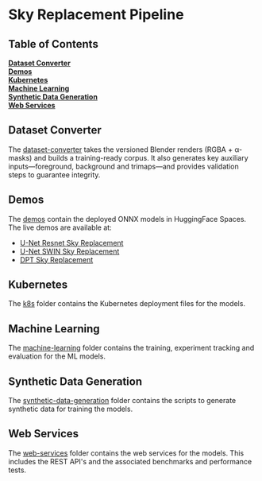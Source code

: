 # Sky Replacement Pipeline

## Table of Contents
**[Dataset Converter](#dataset-converter)**<br>
**[Demos](#dataset-converter)**<br>
**[Kubernetes](#kubernetes)**<br>
**[Machine Learning](#machine-learning)**<br>
**[Synthetic Data Generation](#synthetic-data-generation)**<br>
**[Web Services](#web-services)**<br>

## Dataset Converter
The [dataset-converter](./dataset-converter) takes the versioned Blender renders (RGBA + α-masks) 
and builds a training-ready corpus. 
It also generates key auxiliary inputs—foreground, background and trimaps—and provides validation 
steps to guarantee integrity.

## Demos
The [demos](./demos) contain the deployed ONNX models in HuggingFace Spaces.
The live demos are available at:

- [U-Net Resnet Sky Replacement](https://huggingface.co/spaces/Svane20/unet-resnet-sky-replacement)
- [U-Net SWIN Sky Replacement](https://huggingface.co/spaces/Svane20/unet-swin-sky-replacement)
- [DPT Sky Replacement](https://huggingface.co/spaces/Svane20/unet-dpt-sky-replacement)

## Kubernetes
The [k8s](./k8s) folder contains the Kubernetes deployment files for the models.

## Machine Learning
The [machine-learning](./machine-learning) folder contains the training, experiment tracking and evaluation for the ML models.

## Synthetic Data Generation
The [synthetic-data-generation](./synthetic-data-generation) folder contains the scripts to generate synthetic data for training the models.

## Web Services
The [web-services](./web-services) folder contains the web services for the models.
This includes the REST API's and the associated benchmarks and performance tests.